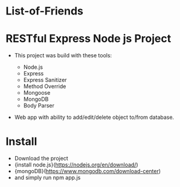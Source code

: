 # List-of-Friends
# RESTful Express Node js Project
* This project was build with these tools:
  * Node.js
  * Express
  * Express Sanitizer
  * Method Override
  * Mongoose
  * MongoDB
  * Body Parser
  
* Web app with ability to add/edit/delete object to/from database.

# Install
* Download the project
* {install node.js}(https://nodejs.org/en/download/)
* {mongoDB}(https://www.mongodb.com/download-center)
* and simply run npm app.js
